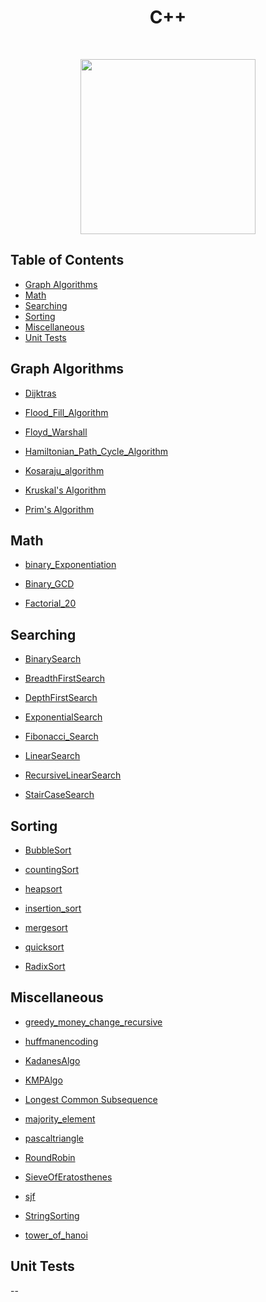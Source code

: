 <h1 align="center">C++</h1> <br>

<p align="center"><image src="https://external-content.duckduckgo.com/iu/?u=https%3A%2F%2Ftse1.mm.bing.net%2Fth%3Fid%3DOIP.PhVubETFXOlymmVf-z9xawHaHa%26pid%3DApi&f=1" width ="280" height="280"></image></p>

## Table of Contents

- [Graph Algorithms](#graph)
- [Math](#math)
- [Searching](#searching)
- [Sorting](#sorting)
- [Miscellaneous](#others)
- [Unit Tests](#unit-tests)

<a name="graph"></a>

## Graph Algorithms

- [Dijktras](https://github.com/aniketsharma00411/algorithmsUse/blob/master/C%2B%2B/Graph%20Algorithms/Dijktras.cpp)

- [Flood_Fill_Algorithm](https://github.com/aniketsharma00411/algorithmsUse/blob/master/C%2B%2B/Graph%20Algorithms/Flood_Fill_Algorithm.cpp)

- [Floyd_Warshall](https://github.com/aniketsharma00411/algorithmsUse/blob/master/C%2B%2B/Graph%20Algorithms/Floyd_Warshall.cpp)

- [Hamiltonian_Path_Cycle_Algorithm](https://github.com/aniketsharma00411/algorithmsUse/blob/master/C%2B%2B/Graph%20Algorithms/Hamiltonian_Path_Cycle_Algorithm.cpp)

- [Kosaraju_algorithm](https://github.com/aniketsharma00411/algorithmsUse/blob/master/C%2B%2B/Graph%20Algorithms/Kosaraju_algorithm.cpp)

- [Kruskal's Algorithm](https://github.com/aniketsharma00411/algorithmsUse/blob/master/C%2B%2B/Graph%20Algorithms/Kruskal.cpp)

- [Prim's Algorithm](https://github.com/aniketsharma00411/algorithmsUse/blob/master/C%2B%2B/Graph%20Algorithms/Prim.cpp)

<a name="math"></a>

## Math

- [binary_Exponentiation](https://github.com/aniketsharma00411/algorithmsUse/blob/master/C%2B%2B/Math/binary_Exponentiation.cpp)
- [Binary_GCD]()

- [Factorial_20](https://github.com/aniketsharma00411/algorithmsUse/blob/master/C%2B%2B/Math/Factorial_20.cpp)

<a name="searching"></a>

## Searching

- [BinarySearch](https://github.com/aniketsharma00411/algorithmsUse/blob/master/C%2B%2B/Searching/BinarySearch.cpp)

- [BreadthFirstSearch](https://github.com/aniketsharma00411/algorithmsUse/blob/master/C%2B%2B/Searching/BreadthFirstSearch.cpp)

- [DepthFirstSearch](https://github.com/aniketsharma00411/algorithmsUse/blob/master/C%2B%2B/Searching/DepthFirstSearch.cpp)

- [ExponentialSearch](https://github.com/aniketsharma00411/algorithmsUse/blob/master/C%2B%2B/Searching/ExponentialSearch.cpp)

- [Fibonacci_Search](https://github.com/aniketsharma00411/algorithmsUse/blob/master/C%2B%2B/Searching/Fibonacci_Search.cpp)

- [LinearSearch](https://github.com/aniketsharma00411/algorithmsUse/blob/master/C%2B%2B/Searching/LinearSearch.cpp)

- [RecursiveLinearSearch](https://github.com/aniketsharma00411/algorithmsUse/blob/master/C%2B%2B/Searching/RecursiveLinearSearch.cpp)

- [StairCaseSearch](https://github.com/aniketsharma00411/algorithmsUse/blob/master/C%2B%2B/Searching/StairCaseSearch.cpp)

<a name="sorting"></a>

## Sorting

- [BubbleSort](https://github.com/aniketsharma00411/algorithmsUse/blob/master/C%2B%2B/Sorting/BubbleSort.cpp)

- [countingSort](https://github.com/aniketsharma00411/algorithmsUse/blob/master/C%2B%2B/Sorting/countingSort.cpp)

- [heapsort](https://github.com/aniketsharma00411/algorithmsUse/blob/master/C%2B%2B/Sorting/heapsort.cpp)

- [insertion_sort](https://github.com/aniketsharma00411/algorithmsUse/blob/master/C%2B%2B/Sorting/insertion_sort.cpp)

- [mergesort](https://github.com/aniketsharma00411/algorithmsUse/blob/master/C%2B%2B/Sorting/mergesort.cpp)

- [quicksort](https://github.com/aniketsharma00411/algorithmsUse/blob/master/C%2B%2B/Sorting/quicksort.cpp)

- [RadixSort](https://github.com/aniketsharma00411/algorithmsUse/blob/master/C%2B%2B/Sorting/RadixSort.cpp)

<a name="others"></a>

## Miscellaneous

- [greedy_money_change_recursive](https://github.com/aniketsharma00411/algorithmsUse/blob/master/C%2B%2B/Miscellaneous/greedy_money_change_recursive.cpp)

- [huffmanencoding](https://github.com/aniketsharma00411/algorithmsUse/blob/master/C%2B%2B/Miscellaneous/huffmanencoding.cpp)

- [KadanesAlgo](https://github.com/aniketsharma00411/algorithmsUse/blob/master/C%2B%2B/Miscellaneous/KadanesAlgo.cpp)

- [KMPAlgo](https://github.com/aniketsharma00411/algorithmsUse/blob/master/C%2B%2B/Miscellaneous/KMPAlgo.cpp)

- [Longest Common Subsequence](https://github.com/aniketsharma00411/algorithmsUse/blob/master/C%2B%2B/Miscellaneous/lcs.cpp)

- [majority_element](https://github.com/aniketsharma00411/algorithmsUse/blob/master/C%2B%2B/Miscellaneous/majority_element.cpp)

- [pascaltriangle](https://github.com/aniketsharma00411/algorithmsUse/blob/master/C%2B%2B/Miscellaneous/pascaltriangle.cpp)

- [RoundRobin](https://github.com/aniketsharma00411/algorithmsUse/blob/master/C%2B%2B/Miscellaneous/RoundRobin.cpp)

- [SieveOfEratosthenes](https://github.com/aniketsharma00411/algorithmsUse/blob/master/C%2B%2B/Miscellaneous/SieveOfEratosthenes.cpp)

- [sjf](https://github.com/aniketsharma00411/algorithmsUse/blob/master/C%2B%2B/Miscellaneous/sjf.cpp)

- [StringSorting](https://github.com/aniketsharma00411/algorithmsUse/blob/master/C%2B%2B/Miscellaneous/StringSorting.cpp)

- [tower_of_hanoi](https://github.com/aniketsharma00411/algorithmsUse/blob/master/C%2B%2B/Miscellaneous/tower_of_hanoi.cpp)

## Unit Tests

--
